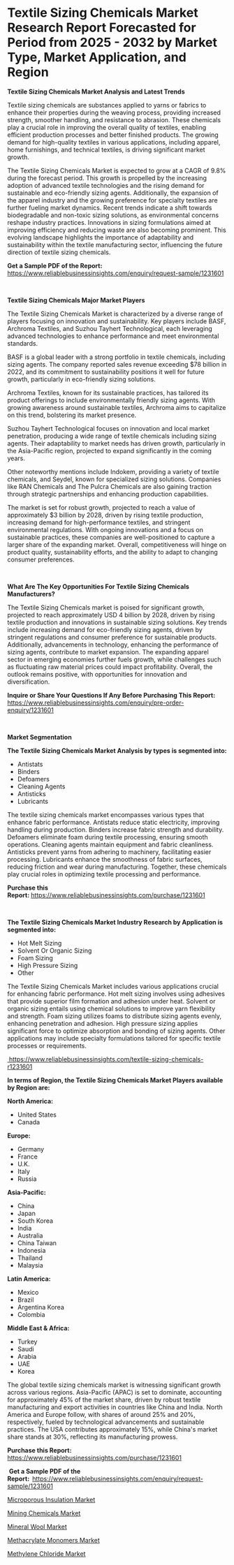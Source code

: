 <p><h1>Textile Sizing Chemicals Market Research Report Forecasted for Period from 2025 -  2032 by Market Type, Market Application, and Region</h1></p><p><strong>Textile Sizing Chemicals Market Analysis and Latest Trends</strong></p>
<p><p>Textile sizing chemicals are substances applied to yarns or fabrics to enhance their properties during the weaving process, providing increased strength, smoother handling, and resistance to abrasion. These chemicals play a crucial role in improving the overall quality of textiles, enabling efficient production processes and better finished products. The growing demand for high-quality textiles in various applications, including apparel, home furnishings, and technical textiles, is driving significant market growth.</p><p>The Textile Sizing Chemicals Market is expected to grow at a CAGR of 9.8% during the forecast period. This growth is propelled by the increasing adoption of advanced textile technologies and the rising demand for sustainable and eco-friendly sizing agents. Additionally, the expansion of the apparel industry and the growing preference for specialty textiles are further fueling market dynamics. Recent trends indicate a shift towards biodegradable and non-toxic sizing solutions, as environmental concerns reshape industry practices. Innovations in sizing formulations aimed at improving efficiency and reducing waste are also becoming prominent. This evolving landscape highlights the importance of adaptability and sustainability within the textile manufacturing sector, influencing the future direction of textile sizing chemicals.</p></p>
<p><strong>Get a Sample PDF of the Report:&nbsp;</strong> <a href="https://www.reliablebusinessinsights.com/enquiry/request-sample/1231601?utm_campaign=1138&utm_medium=2&utm_source=Github&utm_content=ia&utm_term=02042025&utm_id=textile-sizing-chemicals">https://www.reliablebusinessinsights.com/enquiry/request-sample/1231601</a></p>
<p>&nbsp;</p>
<p><strong>Textile Sizing Chemicals Major Market Players</strong></p>
<p><p>The Textile Sizing Chemicals Market is characterized by a diverse range of players focusing on innovation and sustainability. Key players include BASF, Archroma Textiles, and Suzhou Tayhert Technological, each leveraging advanced technologies to enhance performance and meet environmental standards.</p><p>BASF is a global leader with a strong portfolio in textile chemicals, including sizing agents. The company reported sales revenue exceeding $78 billion in 2022, and its commitment to sustainability positions it well for future growth, particularly in eco-friendly sizing solutions.</p><p>Archroma Textiles, known for its sustainable practices, has tailored its product offerings to include environmentally friendly sizing agents. With growing awareness around sustainable textiles, Archroma aims to capitalize on this trend, bolstering its market presence.</p><p>Suzhou Tayhert Technological focuses on innovation and local market penetration, producing a wide range of textile chemicals including sizing agents. Their adaptability to market needs has driven growth, particularly in the Asia-Pacific region, projected to expand significantly in the coming years.</p><p>Other noteworthy mentions include Indokem, providing a variety of textile chemicals, and Seydel, known for specialized sizing solutions. Companies like RAN Chemicals and The Pulcra Chemicals are also gaining traction through strategic partnerships and enhancing production capabilities.</p><p>The market is set for robust growth, projected to reach a value of approximately $3 billion by 2028, driven by rising textile production, increasing demand for high-performance textiles, and stringent environmental regulations. With ongoing innovations and a focus on sustainable practices, these companies are well-positioned to capture a larger share of the expanding market. Overall, competitiveness will hinge on product quality, sustainability efforts, and the ability to adapt to changing consumer preferences.</p></p>
<p>&nbsp;</p>
<p><strong>What Are The Key Opportunities For Textile Sizing Chemicals Manufacturers?</strong></p>
<p><p>The Textile Sizing Chemicals market is poised for significant growth, projected to reach approximately USD 4 billion by 2028, driven by rising textile production and innovations in sustainable sizing solutions. Key trends include increasing demand for eco-friendly sizing agents, driven by stringent regulations and consumer preference for sustainable products. Additionally, advancements in technology, enhancing the performance of sizing agents, contribute to market expansion. The expanding apparel sector in emerging economies further fuels growth, while challenges such as fluctuating raw material prices could impact profitability. Overall, the outlook remains positive, with opportunities for innovation and diversification.</p></p>
<p><strong>Inquire or Share Your Questions If Any Before Purchasing This Report:</strong> <a href="https://www.reliablebusinessinsights.com/enquiry/pre-order-enquiry/1231601?utm_campaign=1138&utm_medium=2&utm_source=Github&utm_content=ia&utm_term=02042025&utm_id=textile-sizing-chemicals">https://www.reliablebusinessinsights.com/enquiry/pre-order-enquiry/1231601</a></p>
<p>&nbsp;</p>
<p><strong>Market Segmentation</strong></p>
<p><strong>The Textile Sizing Chemicals Market Analysis by types is segmented into:</strong></p>
<p><ul><li>Antistats</li><li>Binders</li><li>Defoamers</li><li>Cleaning Agents</li><li>Antisticks</li><li>Lubricants</li></ul></p>
<p><p>The textile sizing chemicals market encompasses various types that enhance fabric performance. Antistats reduce static electricity, improving handling during production. Binders increase fabric strength and durability. Defoamers eliminate foam during textile processing, ensuring smooth operations. Cleaning agents maintain equipment and fabric cleanliness. Antisticks prevent yarns from adhering to machinery, facilitating easier processing. Lubricants enhance the smoothness of fabric surfaces, reducing friction and wear during manufacturing. Together, these chemicals play crucial roles in optimizing textile processing and performance.</p></p>
<p><strong>Purchase this Report:&nbsp;</strong><a href="https://www.reliablebusinessinsights.com/purchase/1231601?utm_campaign=1138&utm_medium=2&utm_source=Github&utm_content=ia&utm_term=02042025&utm_id=textile-sizing-chemicals">https://www.reliablebusinessinsights.com/purchase/1231601</a></p>
<p>&nbsp;</p>
<p><strong>The Textile Sizing Chemicals Market Industry Research by Application is segmented into:</strong></p>
<p><ul><li>Hot Melt Sizing</li><li>Solvent Or Organic Sizing</li><li>Foam Sizing</li><li>High Pressure Sizing</li><li>Other</li></ul></p>
<p><p>The Textile Sizing Chemicals Market includes various applications crucial for enhancing fabric performance. Hot melt sizing involves using adhesives that provide superior film formation and adhesion under heat. Solvent or organic sizing entails using chemical solutions to improve yarn flexibility and strength. Foam sizing utilizes foams to distribute sizing agents evenly, enhancing penetration and adhesion. High pressure sizing applies significant force to optimize absorption and bonding of sizing agents. Other applications may include specialty formulations tailored for specific textile processes or requirements.</p></p>
<p><a href="https://www.reliablebusinessinsights.com/textile-sizing-chemicals-r1231601?utm_campaign=1138&utm_medium=2&utm_source=Github&utm_content=ia&utm_term=02042025&utm_id=textile-sizing-chemicals">&nbsp;https://www.reliablebusinessinsights.com/textile-sizing-chemicals-r1231601</a></p>
<p><strong>In terms of Region, the Textile Sizing Chemicals Market Players available by Region are:</strong></p>
<p>
    <p> <strong> North America: </strong>
        <ul>
            <li>United States</li>
            <li>Canada</li>
        </ul>
        </p> 
    <p> <strong> Europe: </strong>
        <ul>
            <li>Germany</li>
            <li>France</li>
            <li>U.K.</li>
            <li>Italy</li>
            <li>Russia</li>
        </ul>
        </p> 
    <p> <strong> Asia-Pacific: </strong>
        <ul>
            <li>China</li>
            <li>Japan</li>
            <li>South Korea</li>
            <li>India</li>
            <li>Australia</li>
            <li>China Taiwan</li>
            <li>Indonesia</li>
            <li>Thailand</li>
            <li>Malaysia</li>
        </ul>
        </p> 
    <p> <strong> Latin America: </strong>
        <ul>
            <li>Mexico</li>
            <li>Brazil</li>
            <li>Argentina Korea</li>
            <li>Colombia</li>
        </ul>
        </p> 
    <p> <strong> Middle East & Africa: </strong>
        <ul>
            <li>Turkey</li>
            <li>Saudi</li>
            <li>Arabia</li>
            <li>UAE</li>
            <li>Korea</li>
        </ul>
    </p>
    </p>
<p><p>The global textile sizing chemicals market is witnessing significant growth across various regions. Asia-Pacific (APAC) is set to dominate, accounting for approximately 45% of the market share, driven by robust textile manufacturing and export activities in countries like China and India. North America and Europe follow, with shares of around 25% and 20%, respectively, fueled by technological advancements and sustainable practices. The USA contributes approximately 15%, while China's market share stands at 30%, reflecting its manufacturing prowess.</p></p>
<p><strong>Purchase this Report: </strong><a href="https://www.reliablebusinessinsights.com/purchase/1231601?utm_campaign=1138&utm_medium=2&utm_source=Github&utm_content=ia&utm_term=02042025&utm_id=textile-sizing-chemicals">https://www.reliablebusinessinsights.com/purchase/1231601</a></p>
<p>&nbsp;<strong>Get a Sample PDF of the Report:&nbsp;&nbsp;</strong><a href="https://www.reliablebusinessinsights.com/enquiry/request-sample/1231601?utm_campaign=1138&utm_medium=2&utm_source=Github&utm_content=ia&utm_term=02042025&utm_id=textile-sizing-chemicals">https://www.reliablebusinessinsights.com/enquiry/request-sample/1231601</a></p>
<p><strong></strong></p>
<p><p><a href="https://github.com/tandepinho3p/Market-Research-Report-List-1/blob/main/microporous-insulation-market.md?utm_campaign=1138&utm_medium=2&utm_source=Github&utm_content=ia&utm_term=02042025&utm_id=textile-sizing-chemicals">Microporous Insulation Market</a></p><p><a href="https://github.com/totrisammir/Market-Research-Report-List-1/blob/main/mining-chemicals-market.md?utm_campaign=1138&utm_medium=2&utm_source=Github&utm_content=ia&utm_term=02042025&utm_id=textile-sizing-chemicals">Mining Chemicals Market</a></p><p><a href="https://github.com/guyerkanakwu/Market-Research-Report-List-1/blob/main/mineral-wool-market.md?utm_campaign=1138&utm_medium=2&utm_source=Github&utm_content=ia&utm_term=02042025&utm_id=textile-sizing-chemicals">Mineral Wool Market</a></p><p><a href="https://github.com/syskamazucqa/Market-Research-Report-List-1/blob/main/methacrylate-monomers-market.md?utm_campaign=1138&utm_medium=2&utm_source=Github&utm_content=ia&utm_term=02042025&utm_id=textile-sizing-chemicals">Methacrylate Monomers Market</a></p><p><a href="https://github.com/bhuraoutenc8/Market-Research-Report-List-1/blob/main/methylene-chloride-market.md?utm_campaign=1138&utm_medium=2&utm_source=Github&utm_content=ia&utm_term=02042025&utm_id=textile-sizing-chemicals">Methylene Chloride Market</a></p></p>